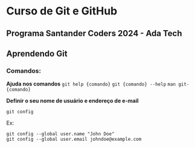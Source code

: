 # Curso de Git e GitHub

## Programa Santander Coders 2024 - Ada Tech
## Aprendendo Git 

### Comandos:

**Ajuda nos comandos**
`git help {comando}`
`git {comando} --help`
`man git- {comando}`


**Definir o seu nome de usuário e endereço de e-mail**

`git config`

Ex:
~~~
git config --global user.name "John Doe"
git config --global user.email johndoe@example.com
~~~
